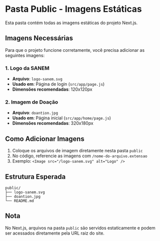 # Pasta Public - Imagens Estáticas

Esta pasta contém todas as imagens estáticas do projeto Next.js.

## Imagens Necessárias

Para que o projeto funcione corretamente, você precisa adicionar as seguintes imagens:

### 1. Logo da SANEM

- **Arquivo**: `logo-sanem.svg`
- **Usado em**: Página de login (`src/app/page.js`)
- **Dimensões recomendadas**: 120x120px

### 2. Imagem de Doação

- **Arquivo**: `doantion.jpg`
- **Usado em**: Página inicial (`src/app/home/page.js`)
- **Dimensões recomendadas**: 320x180px

## Como Adicionar Imagens

1. Coloque os arquivos de imagem diretamente nesta pasta `public`
2. No código, referencie as imagens com `/nome-do-arquivo.extensao`
3. Exemplo: `<Image src="/logo-sanem.svg" alt="Logo" />`

## Estrutura Esperada

```
public/
├── logo-sanem.svg
├── doantion.jpg
└── README.md
```

## Nota

No Next.js, arquivos na pasta `public` são servidos estaticamente e podem ser acessados diretamente pela URL raiz do site.
